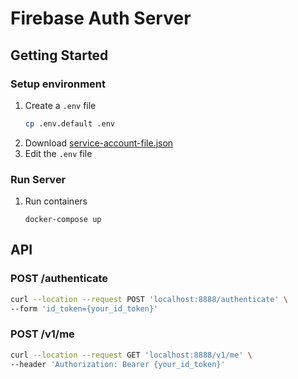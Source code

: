 # Firebase Auth Server
## Getting Started
### Setup environment
1. Create a `.env` file
   ```sh
   cp .env.default .env
   ```
1. Download [service-account-file.json](https://firebase.google.com/docs/admin/setup)
1. Edit the `.env` file
    
### Run Server
1. Run containers
    ```
    docker-compose up
    ```

## API
### POST /authenticate
```sh
curl --location --request POST 'localhost:8888/authenticate' \
--form 'id_token={your_id_token}'
```

### POST /v1/me
```sh
curl --location --request GET 'localhost:8888/v1/me' \
--header 'Authorization: Bearer {your_id_token}'
```
